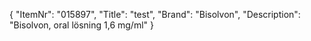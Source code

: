 {
  "ItemNr": "015897",
  "Title": "test",
  "Brand": "Bisolvon",
  "Description": "Bisolvon, oral lösning 1,6 mg/ml"
}